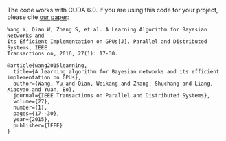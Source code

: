 The code works with CUDA 6.0. 
If you are using this code for your project, please cite [our paper](https://yuemmawang.github.io/publications/wang-tpds2016.pdf):

```
Wang Y, Qian W, Zhang S, et al. A Learning Algorithm for Bayesian Networks and 
Its Efficient Implementation on GPUs[J]. Parallel and Distributed Systems, IEEE 
Transactions on, 2016, 27(1): 17-30.
```

```
@article{wang2015learning,
  title={A learning algorithm for Bayesian networks and its efficient implementation on GPUs},
  author={Wang, Yu and Qian, Weikang and Zhang, Shuchang and Liang, Xiaoyao and Yuan, Bo},
  journal={IEEE Transactions on Parallel and Distributed Systems},
  volume={27},
  number={1},
  pages={17--30},
  year={2015},
  publisher={IEEE}
}
```
